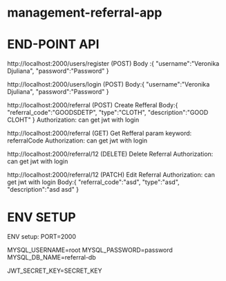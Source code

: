 # management-referral-app

# END-POINT API

http://localhost:2000/users/register (POST)
Body :{
"username":"Veronika Djuliana",
"password":"Password"
}

http://localhost:2000/users/login (POST)
Body:{
"username":"Veronika Djuliana",
"password":"Password"
}

http://localhost:2000/referral (POST) Create Refferal
Body:{
"referral_code":"GOODSDETP",
"type":"CLOTH",
"description":"GOOD CLOHT"
}
Authorization: can get jwt with login

http://localhost:2000/referral (GET) Get Refferal
param keyword: referralCode
Authorization: can get jwt with login

http://localhost:2000/referral/12 (DELETE) Delete Referral
Authorization: can get jwt with login

http://localhost:2000/referral/12 (PATCH) Edit Referral
Authorization: can get jwt with login
Body:{
"referral_code":"asd",
"type":"asd",
"description":"asd asd"
}

# ENV SETUP

ENV setup:
PORT=2000

MYSQL_USERNAME=root
MYSQL_PASSWORD=password
MYSQL_DB_NAME=referral-db

JWT_SECRET_KEY=SECRET_KEY
